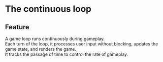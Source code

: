 # The continuous loop

## Feature
  
  A game loop runs continuously during gameplay.  
  Each turn of the loop, it processes user input without blocking, updates the game state, and renders the game.  
  It tracks the passage of time to control the rate of gameplay.
